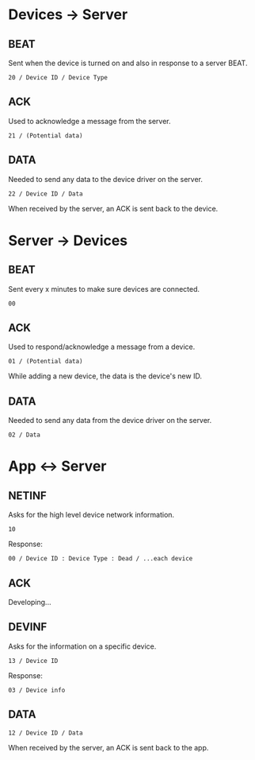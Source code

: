 # Devices -> Server
## BEAT
Sent when the device is turned on and also in response to a server BEAT.
```
20 / Device ID / Device Type
```
## ACK
Used to acknowledge a message from the server.
```
21 / (Potential data)
```
## DATA
Needed to send any data to the device driver on the server.
```
22 / Device ID / Data
```
When received by the server, an ACK is sent back to the device.
# Server -> Devices
## BEAT
Sent every x minutes to make sure devices are connected.
```
00
```
## ACK
Used to respond/acknowledge a message from a device.
```
01 / (Potential data)
```
While adding a new device, the data is the device's new ID.
## DATA
Needed to send any data from the device driver on the server.
```
02 / Data
```
# App <-> Server
## NETINF
Asks for the high level device network information.
```
10
```
Response:
```
00 / Device ID : Device Type : Dead / ...each device
```
## ACK
Developing...
## DEVINF
Asks for the information on a specific device.
```
13 / Device ID
```
Response:
```
03 / Device info
```
## DATA
```
12 / Device ID / Data
```
When received by the server, an ACK is sent back to the app.
